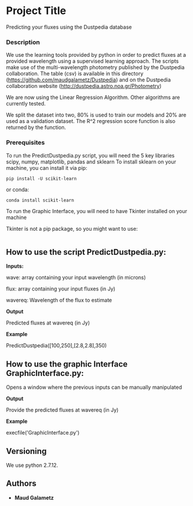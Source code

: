 # Project Title

Predicting your fluxes using the Dustpedia database


### Description

We use the learning tools provided by python in order to predict fluxes at a provided wavelength using a supervised learning approach. 
The scripts make use of the multi-wavelength photometry published by the Dustpedia collaboration. 
The table (csv) is available in this directory (https://github.com/maudgalametz/Dustpedia)
and on the Dustpedia collaboration website (http://dustpedia.astro.noa.gr/Photometry)

We are now using the Linear Regression Algorithm. 
Other algorithms are currently tested.

We split the dataset into two, 80\% is used to train our models and 20\% 
are used as a validation dataset. The R^2 regression score function is also
returned by the function.





### Prerequisites


To run the PredictDustpedia.py script, you will need the 5 key libraries scipy, numpy, matplotlib, pandas and sklearn
To install sklearn on your machine, you can install it via pip:
```
pip install -U scikit-learn
```

or conda:
```
conda install scikit-learn
```

To run the Graphic Interface, you will need to have Tkinter installed on your machine

Tkinter is not a pip package, so you might want to use:
```apt-get install python-tk
```






## How to use the script PredictDustpedia.py:

**Inputs:** 

wave: array containing your input wavelength (in microns)

flux: array containing your input fluxes (in Jy)

wavereq: Wavelength of the flux to estimate

**Output** 

Predicted fluxes at wavereq (in Jy)

**Example** 

PredictDustpedia([100,250],[2.8,2.8],350)


## How to use the graphic Interface GraphicInterface.py:

Opens a window where the previous inputs can be manually manipulated

**Output** 

Provide the predicted fluxes at wavereq (in Jy) 

**Example**

execfile('GraphicInterface.py')



## Versioning

We use python 2.7.12. 


## Authors

* **Maud Galametz** 

